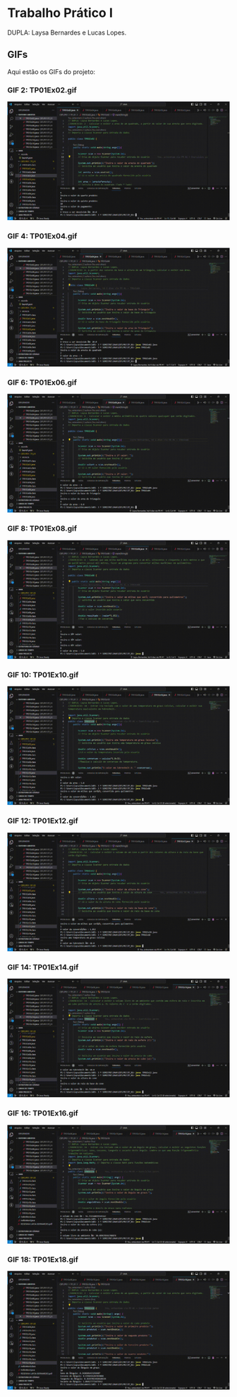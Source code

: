 # Trabalho Prático I

DUPLA: Laysa Bernardes e Lucas Lopes. 

## GIFs

Aqui estão os GIFs do projeto:

### GIF 2: TP01Ex02.gif
![GIF 2](TP_01/VIDEOS/TP01Ex02.gif)

### GIF 4: TP01Ex04.gif
![GIF 4](TP_01/VIDEOS/TP01Ex04.gif)

### GIF 6: TP01Ex06.gif
![GIF 6](TP_01/VIDEOS/TP01Ex06.gif)

### GIF 8: TP01Ex08.gif
![GIF 8](TP_01/VIDEOS/TP01Ex08.gif)

### GIF 10: TP01Ex10.gif
![GIF 10](TP_01/VIDEOS/TP01Ex10.gif)

### GIF 12: TP01Ex12.gif
![GIF 12](TP_01/VIDEOS/TP01Ex12.gif)

### GIF 14: TP01Ex14.gif
![GIF 14](TP_01/VIDEOS/TP01Ex14.gif)

### GIF 16: TP01Ex16.gif
![GIF 16](TP_01/VIDEOS/TP01Ex16.gif)

### GIF 18: TP01Ex18.gif
![GIF 18](TP_01/VIDEOS/TP01Ex18.gif)



